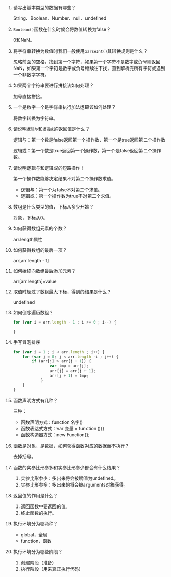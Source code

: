 1. 请写出基本类型的数据有哪些？

   String、Boolean、Number、null、undefined

2. `Boolean()`函数在什么时候会将数值转换为false？

   0和NaN。

3. 将字符串转换为数值时我们一般使用`parseInt()`其转换规则是什么？

   忽略前面的空格，找到第一个字符，如果第一个字符不是数字或负号则返回NaN，如果第一个字符是数字或负号继续往下找，直到解析完所有字符或遇到一个非数字字符。

4. 如果两个字符串要进行拼接该如何处理？

   加号直接拼接。

5. 一个是数字一个是字符串执行加法运算该如何处理？

   将数字转换为字符串。

6. 请说明`逻辑与`和`逻辑或`的返回值是什么？

   逻辑与：第一个数是false返回第一个操作数，第一个是true返回第二个操作数

   逻辑或：第一个数是true返回第一个操作数，第一个是false返回第二个操作数。

7. 请说明逻辑与和逻辑或的短路操作！

   第一个操作数能够决定结果不对第二个操作数求值。

   * 逻辑与：第一个为false不对第二个求值。
   * 逻辑或：第一个操作数为true不对第二个求值。

8. 数组是什么类型的值，下标从多少开始？

   对象，下标从0。

9. 如何获得数组元素的个数？

   arr.length属性

10. 如何获得数组的最后一项？

    arr[arr.length - 1]

11. 如何始终向数组最后添加元素？

    arr[arr.length]=value

12. 取值时超过了数组最大下标，得到的结果是什么？

    undefined

13. 如何倒序遍历数组？

    ```js
    for (var i = arr.length - 1 ; i >= 0 ; i--) {
        
    }
    ```

14. 手写冒泡排序

    ```js
    for (var i = 1 ; i < arr.length ; i++) {
        for (var j = 0; j < arr.length -i ; j++) {
            if (arr[j] > arr[j + 1]) {
                	var tmp = arr[j];
                	arr[j] = arr[j + 1];
                	arr[j + 1] = tmp;
                }
        }
    }
    ```

15. 函数声明方式有几种？

    三种：

    * 函数声明方式：function 名字()
    * 函数表达式方式：var 变量 = function (){}
    * 函数构造器方式：new Function();

16. 函数是对象，是数据，如何获得函数对应的数据而不执行？

    去掉括号。

17. 函数的实参比形参多和实参比形参少都会有什么结果？

    1. 实参比形参少：多出来将会被赋值为undefined。
    2. 实参比形参多：多出来的将会被arguments对象获得。

18. 返回值的作用是什么？

    1. 返回函数中要返回的值。
    2. 终止函数的执行。

19. 执行环境分为哪两种？

    * global，全局
    * function，函数

20. 执行环境分为哪些阶段？

    1. 创建阶段（准备）
    2. 执行阶段（用来真正执行代码）

